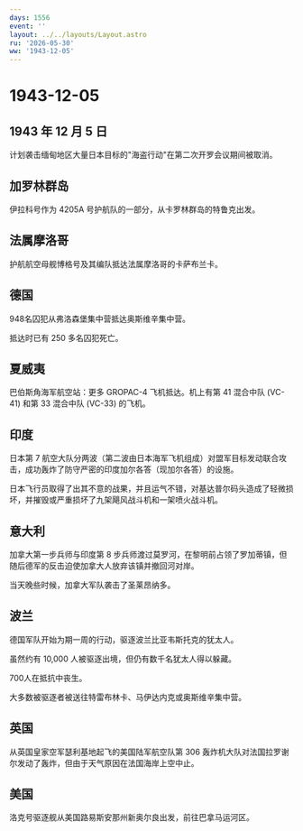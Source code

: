 ```yaml
---
days: 1556
event: ''
layout: ../../layouts/Layout.astro
ru: '2026-05-30'
ww: '1943-12-05'
---
```


# 1943-12-05

## 1943 年 12 月 5 日

计划袭击缅甸地区大量日本目标的"海盗行动"在第二次开罗会议期间被取消。

## 加罗林群岛

伊拉科号作为 4205A 号护航队的一部分，从卡罗林群岛的特鲁克出发。

## 法属摩洛哥

护航航空母舰博格号及其编队抵达法属摩洛哥的卡萨布兰卡。

## 德国

948名囚犯从弗洛森堡集中营抵达奥斯维辛集中营。

抵达时已有 250 多名囚犯死亡。

## 夏威夷

巴伯斯角海军航空站：更多 GROPAC-4 飞机抵达。机上有第 41 混合中队 (VC-41)
和第 33 混合中队 (VC-33) 的飞机。

## 印度

日本第 7
航空大队分两波（第二波由日本海军飞机组成）对盟军目标发动联合攻击，成功轰炸了防守严密的印度加尔各答（现加尔各答）的设施。

日本飞行员取得了出其不意的战果，并且运气不错，对基达普尔码头造成了轻微损坏，并摧毁或严重损坏了九架飓风战斗机和一架喷火战斗机。

## 意大利

加拿大第一步兵师与印度第 8
步兵师渡过莫罗河，在黎明前占领了罗加蒂镇，但随后德军的反击迫使加拿大人放弃该镇并撤回河对岸。

当天晚些时候，加拿大军队袭击了圣莱昂纳多。

## 波兰

德国军队开始为期一周的行动，驱逐波兰比亚韦斯托克的犹太人。

虽然约有 10,000 人被驱逐出境，但仍有数千名犹太人得以躲藏。

700人在抵抗中丧生。

大多数被驱逐者被送往特雷布林卡、马伊达内克或奥斯维辛集中营。

## 英国

从英国皇家空军瑟利基地起飞的美国陆军航空队第 306
轰炸机大队对法国拉罗谢尔发动了轰炸，但由于天气原因在法国海岸上空中止。

## 美国

洛克号驱逐舰从美国路易斯安那州新奥尔良出发，前往巴拿马运河区。